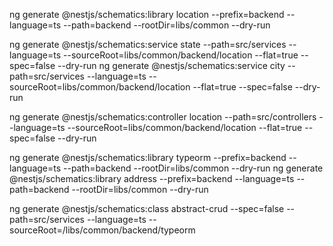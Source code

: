ng generate @nestjs/schematics:library location --prefix=backend --language=ts --path=backend --rootDir=libs/common --dry-run

ng generate @nestjs/schematics:service state --path=src/services --language=ts --sourceRoot=libs/common/backend/location --flat=true --spec=false --dry-run
ng generate @nestjs/schematics:service city --path=src/services --language=ts --sourceRoot=libs/common/backend/location --flat=true --spec=false --dry-run

ng generate @nestjs/schematics:controller location --path=src/controllers --language=ts --sourceRoot=libs/common/backend/location --flat=true --spec=false --dry-run

ng generate @nestjs/schematics:library typeorm --prefix=backend --language=ts --path=backend --rootDir=libs/common --dry-run
ng generate @nestjs/schematics:library address --prefix=backend --language=ts --path=backend --rootDir=libs/common --dry-run

ng generate @nestjs/schematics:class abstract-crud --spec=false --path=src/services --language=ts --sourceRoot=/libs/common/backend/typeorm